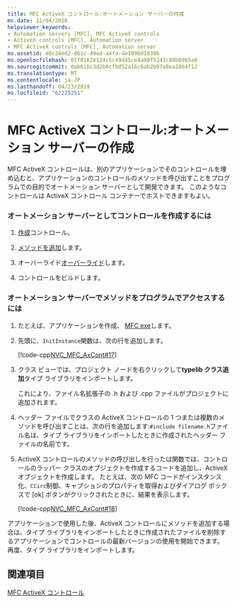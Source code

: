 ```yaml
---
title: MFC ActiveX コントロール:オートメーション サーバーの作成
ms.date: 11/04/2016
helpviewer_keywords:
- Automation servers [MFC], MFC ActiveX controls
- ActiveX controls [MFC], Automation server
- MFC ActiveX controls [MFC], Automation server
ms.assetid: e0c24ed2-d61c-49ad-a4fa-4e1098d1d39b
ms.openlocfilehash: 01f0162e124c5c49d45ce4a90f5243c88b09b5a0
ms.sourcegitcommit: 0ab61bc3d2b6cfbd52a16c6ab2b97a8ea1864f12
ms.translationtype: MT
ms.contentlocale: ja-JP
ms.lasthandoff: 04/23/2019
ms.locfileid: "62225251"
---
```

# <a name="mfc-activex-controls-creating-an-automation-server"></a>MFC ActiveX コントロール:オートメーション サーバーの作成

MFC ActiveX コントロールは、別のアプリケーションでそのコントロールを埋め込むと、アプリケーションのコントロールのメソッドを呼び出すことをプログラムでの目的でオートメーション サーバーとして開発できます。 このようなコントロールは ActiveX コントロール コンテナーでホストできますもよい。

### <a name="to-create-a-control-as-an-automation-server"></a>オートメーション サーバーとしてコントロールを作成するには

1. [作成](../mfc/reference/mfc-activex-control-wizard.md)コントロール。

1. [メソッドを追加](../mfc/mfc-activex-controls-methods.md)します。

1. オーバーライド[オーバーライド](../mfc/reference/colecontrol-class.md#isinvokeallowed)します。

1. コントロールをビルドします。

### <a name="to-programmatically-access-the-methods-in-an-automation-server"></a>オートメーション サーバーでメソッドをプログラムでアクセスするには

1. たとえば、アプリケーションを作成、 [MFC exe](../mfc/reference/mfc-application-wizard.md)します。

1. 先頭に、`InitInstance`関数は、次の行を追加します。

   [!code-cpp[NVC_MFC_AxCont#17](../mfc/codesnippet/cpp/mfc-activex-controls-creating-an-automation-server_1.cpp)]

1. クラス ビューでは、プロジェクト ノードを右クリックして**typelib クラス追加**タイプ ライブラリをインポートします。

   これにより、ファイル名拡張子の .h および .cpp ファイルがプロジェクトに追加されます。

1. ヘッダー ファイルでクラスの ActiveX コントロールの 1 つまたは複数のメソッドを呼び出すことは、次の行を追加します:`#include filename.h`ファイル名は、タイプ ライブラリをインポートしたときに作成されたヘッダー ファイルの名前です。

1. ActiveX コントロールのメソッドの呼び出しを行ったは関数では、コントロールのラッパー クラスのオブジェクトを作成するコードを追加し、ActiveX オブジェクトを作成します。 たとえば、次の MFC コードがインスタンス化、`CCirc`制御、キャプションのプロパティを取得およびダイアログ ボックスで [ok] ボタンがクリックされたときに、結果を表示します。

   [!code-cpp[NVC_MFC_AxCont#18](../mfc/codesnippet/cpp/mfc-activex-controls-creating-an-automation-server_2.cpp)]

アプリケーションで使用した後、ActiveX コントロールにメソッドを追加する場合は、タイプ ライブラリをインポートしたときに作成されたファイルを削除するアプリケーションでコントロールの最新バージョンの使用を開始できます。 再度、タイプ ライブラリをインポートします。

## <a name="see-also"></a>関連項目

[MFC ActiveX コントロール](../mfc/mfc-activex-controls.md)
